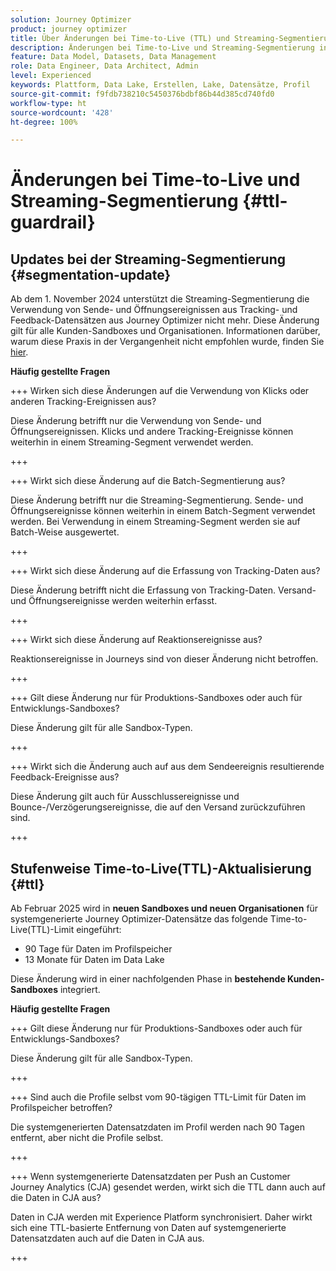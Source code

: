 ```yaml
---
solution: Journey Optimizer
product: journey optimizer
title: Über Änderungen bei Time-to-Live (TTL) und Streaming-Segmentierung
description: Änderungen bei Time-to-Live und Streaming-Segmentierung in Adobe Journey Optimizer
feature: Data Model, Datasets, Data Management
role: Data Engineer, Data Architect, Admin
level: Experienced
keywords: Plattform, Data Lake, Erstellen, Lake, Datensätze, Profil
source-git-commit: f9fdb738210c5450376bdbf86b44d385cd740fd0
workflow-type: ht
source-wordcount: '428'
ht-degree: 100%

---
```



# Änderungen bei Time-to-Live und Streaming-Segmentierung {#ttl-guardrail}

## Updates bei der Streaming-Segmentierung {#segmentation-update}

Ab dem 1. November 2024 unterstützt die Streaming-Segmentierung die Verwendung von Sende- und Öffnungsereignissen aus Tracking- und Feedback-Datensätzen aus Journey Optimizer nicht mehr. Diese Änderung gilt für alle Kunden-Sandboxes und Organisationen. Informationen darüber, warum diese Praxis in der Vergangenheit nicht empfohlen wurde, finden Sie [hier](../audience/about-audiences.md#streaming-segmentation-events-guardrails).

**Häufig gestellte Fragen**

+++ Wirken sich diese Änderungen auf die Verwendung von Klicks oder anderen Tracking-Ereignissen aus?

Diese Änderung betrifft nur die Verwendung von Sende- und Öffnungsereignissen. Klicks und andere Tracking-Ereignisse können weiterhin in einem Streaming-Segment verwendet werden.

+++

+++ Wirkt sich diese Änderung auf die Batch-Segmentierung aus?

Diese Änderung betrifft nur die Streaming-Segmentierung. Sende- und Öffnungsereignisse können weiterhin in einem Batch-Segment verwendet werden. Bei Verwendung in einem Streaming-Segment werden sie auf Batch-Weise ausgewertet.

+++

+++ Wirkt sich diese Änderung auf die Erfassung von Tracking-Daten aus?

Diese Änderung betrifft nicht die Erfassung von Tracking-Daten. Versand- und Öffnungsereignisse werden weiterhin erfasst.

+++


+++ Wirkt sich diese Änderung auf Reaktionsereignisse aus?

Reaktionsereignisse in Journeys sind von dieser Änderung nicht betroffen.

+++


+++ Gilt diese Änderung nur für Produktions-Sandboxes oder auch für Entwicklungs-Sandboxes?

Diese Änderung gilt für alle Sandbox-Typen.

+++

+++ Wirkt sich die Änderung auch auf aus dem Sendeereignis resultierende Feedback-Ereignisse aus?

Diese Änderung gilt auch für Ausschlussereignisse und Bounce-/Verzögerungsereignisse, die auf den Versand zurückzuführen sind.

+++

## Stufenweise Time-to-Live(TTL)-Aktualisierung {#ttl}

Ab Februar 2025 wird in **neuen Sandboxes und neuen Organisationen** für systemgenerierte Journey Optimizer-Datensätze das folgende Time-to-Live(TTL)-Limit eingeführt:

* 90 Tage für Daten im Profilspeicher
* 13 Monate für Daten im Data Lake

Diese Änderung wird in einer nachfolgenden Phase in **bestehende Kunden-Sandboxes** integriert. 

**Häufig gestellte Fragen**

+++ Gilt diese Änderung nur für Produktions-Sandboxes oder auch für Entwicklungs-Sandboxes?

Diese Änderung gilt für alle Sandbox-Typen.

+++

+++ Sind auch die Profile selbst vom 90-tägigen TTL-Limit für Daten im Profilspeicher betroffen?

Die systemgenerierten Datensatzdaten im Profil werden nach 90 Tagen entfernt, aber nicht die Profile selbst.

+++

+++ Wenn systemgenerierte Datensatzdaten per Push an Customer Journey Analytics (CJA) gesendet werden, wirkt sich die TTL dann auch auf die Daten in CJA aus?

Daten in CJA werden mit Experience Platform synchronisiert. Daher wirkt sich eine TTL-basierte Entfernung von Daten auf systemgenerierte Datensatzdaten auch auf die Daten in CJA aus.

+++
